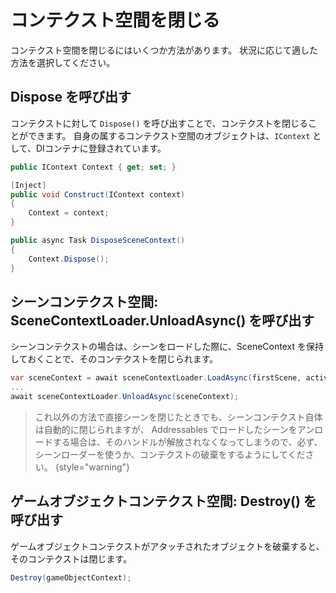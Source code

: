 # コンテクスト空間を閉じる

コンテクスト空間を閉じるにはいくつか方法があります。
状況に応じて適した方法を選択してください。

## Dispose を呼び出す

コンテクストに対して ```Dispose()``` を呼び出すことで、コンテクストを閉じることができます。
自身の属するコンテクスト空間のオブジェクトは、```IContext``` として、DIコンテナに登録されています。

```C#
public IContext Context { get; set; }

[Inject]
public void Construct(IContext context)
{
    Context = context;
}

public async Task DisposeSceneContext()
{
    Context.Dispose();
}
```

## シーンコンテクスト空間: SceneContextLoader.UnloadAsync() を呼び出す

シーンコンテクストの場合は、シーンをロードした際に、SceneContext を保持しておくことで、そのコンテクストを閉じられます。

```C#
var sceneContext = await sceneContextLoader.LoadAsync(firstScene, active: true);
...
await sceneContextLoader.UnloadAsync(sceneContext);
```

> これ以外の方法で直接シーンを閉じたときでも、シーンコンテクスト自体は自動的に閉じられますが、
> Addressables でロードしたシーンをアンロードする場合は、そのハンドルが解放されなくなってしまうので、必ず、シーンローダーを使うか、コンテクストの破棄をするようにしてください。
{style="warning"}


## ゲームオブジェクトコンテクスト空間: Destroy() を呼び出す

ゲームオブジェクトコンテクストがアタッチされたオブジェクトを破棄すると、そのコンテクストは閉じます。

```C#
Destroy(gameObjectContext);
```

